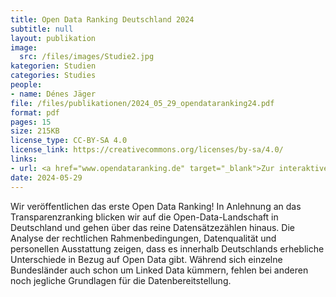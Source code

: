 ```yaml
---
title: Open Data Ranking Deutschland 2024
subtitle: null
layout: publikation
image:
  src: /files/images/Studie2.jpg
kategorien: Studien
categories: Studies
people:
- name: Dénes Jäger
file: /files/publikationen/2024_05_29_opendataranking24.pdf
format: pdf
pages: 15
size: 215KB
license_type: CC-BY-SA 4.0
license_link: https://creativecommons.org/licenses/by-sa/4.0/
links:
- url: <a href="www.opendataranking.de" target="_blank">Zur interaktiven Version des Open Data Rankings</a>
date: 2024-05-29
---
```

Wir veröffentlichen das erste Open Data Ranking! In Anlehnung an das Transparenzranking blicken wir auf die Open-Data-Landschaft in Deutschland und gehen über das reine Datensätzezählen hinaus. Die Analyse der rechtlichen Rahmenbedingungen, Datenqualität und personellen Ausstattung zeigen, dass es innerhalb Deutschlands erhebliche Unterschiede in Bezug auf Open Data gibt. Während sich einzelne Bundesländer auch schon um Linked Data kümmern, fehlen bei anderen noch jegliche Grundlagen für die Datenbereitstellung.
